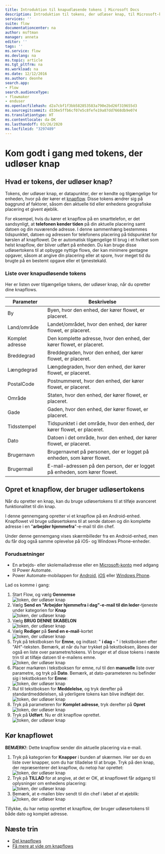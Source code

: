```yaml
---
title: Introduktion til knapudløsende tokens | Microsoft Docs
description: Introduktion til tokens, der udløser knap, til Microsoft-knapflows.
services: ''
suite: flow
documentationcenter: na
author: msftman
manager: anneta
editor: ''
tags: ''
ms.service: flow
ms.devlang: na
ms.topic: article
ms.tgt_pltfrm: na
ms.workload: na
ms.date: 12/12/2016
ms.author: deonhe
search.app:
- Flow
search.audienceType:
- flowmaker
- enduser
ms.openlocfilehash: d2a7cbf1f3bb582853583a790e2bd26f319655d3
ms.sourcegitcommit: d336e5ffb6cf07e5c8fefe19a87dd7668db9e074
ms.translationtype: HT
ms.contentlocale: da-DK
ms.lasthandoff: 03/26/2020
ms.locfileid: "3297489"
---
```

# <a name="get-started-with-button-trigger-tokens"></a>Kom godt i gang med tokens, der udløser knap

## <a name="what-are-button-trigger-tokens"></a>Hvad er tokens, der udløser knap?
Tokens, der udløser knap, er datapunkter, der er kendte og tilgængelige for enheden, hvor på der kører et [knapflow](introduction-to-button-flows.md). Disse tokens ændrer sig på baggrund af faktorer, såsom den aktuelle tid eller enhedens geografiske placering et givent øjeblik.  

For eksempel, hvis du kører et knapflow på en smarttelefon, er det sandsynligt, at **telefonen kender tiden** på din aktuelle placering samt datoen og din nuværende adresse. I denne sammenhæng bestemmes tidspunktet, datoen og adressen for telefonens placering på tidspunktet for kørslen af knapflowet. De er automatisk tilgængelige til brug i et hvilket som helst knapflow, der bliver udført på enheden. Du kan bruge disse udløsertokens til at opbygge nyttige flows, der kan minimere gentagne opgaver, såsom at angive din placering eller at spore, hvor meget tid du brugte på en bestemt opgave eller et tjenestekald.

### <a name="list-of-button-trigger-tokens"></a>Liste over knapudløsende tokens
Her er listen over tilgængelige tokens, der udløser knap, når du opretter dine knapflows.

| Parameter | Beskrivelse |
| --- | --- |
| By |Byen, hvor den enhed, der kører flowet, er placeret. |
| Land/område |Landet/området, hvor den enhed, der kører flowet, er placeret. |
| Komplet adresse |Den komplette adresse, hvor den enhed, der kører flowet, er placeret. |
| Breddegrad |Breddegraden, hvor den enhed, der kører flowet, er placeret. |
| Længdegrad |Længdegraden, hvor den enhed, der kører flowet, er placeret. |
| PostalCode |Postnummeret, hvor den enhed, der kører flowet, er placeret. |
| Område |Staten, hvor den enhed, der kører flowet, er placeret. |
| Gade |Gaden, hvor den enhed, der kører flowet, er placeret. |
| Tidsstempel |Tidspunktet i det område, hvor den enhed, der kører flowet, er placeret. |
| Dato |Datoen i det område, hvor den enhed, der kører flowet, er placeret. |
| Brugernavn |Brugernavnet på personen, der er logget på enheden, som kører flowet. |
| Brugermail |E-mail-adressen på den person, der er logget på enheden, som kører flowet. |

## <a name="create-a-button-flow-that-uses-trigger-tokens"></a>Opret et knapflow, der bruger udløsertokens
Når du opretter en knap, kan du bruge udløsertokens til at tilføje avanceret funktionalitet til din knap.

I denne gennemgang opretter vi et knapflow på en Android-enhed. Knapflowet vil bruge udløsertokens til at sende datoen og din komplette adresse i en "**arbejder hjemmefra**"-e-mail til din chef.

Under denne gennemgang vises skærmbilleder fra en Android-enhed, men du får dog også samme oplevelse på iOS- og Windows Phone-enheder.

### <a name="prerequisites"></a>Forudsætninger
* En arbejds- eller skolemailadresse eller en [Microsoft-konto](https://account.microsoft.com/about?refd=www.microsoft.com) med adgang til Power Automate.
* Power Automate-mobilappen for [Android](https://aka.ms/flowmobiledocsandroid), [iOS](https://aka.ms/flowmobiledocsios) eller [Windows Phone](https://aka.ms/flowmobilewindows).

Lad os komme i gang:

1. Start Flow, og vælg **Gennemse**   
   ![token, der udløser knap](./media/introduction-to-button-trigger-tokens/1.png)  
2. Vælg **Send en "Arbejder hjemmefra i dag"-e-mail til din leder**-tjeneste under kategorien for **Knap**   
   ![token, der udløser knap](./media/introduction-to-button-trigger-tokens/2.png)  
3. Vælg **BRUG DENNE SKABELON**  
   ![token, der udløser knap](./media/introduction-to-button-trigger-tokens/3.png)  
4. Vælg **Rediger** på **Send en e-mail**-kortet  
   ![token, der udløser knap](./media/introduction-to-button-trigger-tokens/3-5.png)  
5. Tryk på tekstboksen for **Emne**, og indtast: " **i dag -** " i tekstboksen efter "AH"-teksten. Bemærk, at når du har trykket på tekstboksen, åbnes der også en liste over parametre/tokens. Vi bruger et af disse tokens i næste trin til at tilføje datoen til e-mailens emne.  
   ![token, der udløser knap](./media/introduction-to-button-trigger-tokens/4.png)  
6. Placer markøren i tekstboksen for emne, rul til den **manuelle** liste over parametre, og tryk på **Dato**. Bemærk, at dato-parameteren nu befinder sig i tekstboksen for **Emne**:  
   ![token, der udløser knap](./media/introduction-to-button-trigger-tokens/6.png)  
7. Rul til tekstboksen for **Meddelelse**, og tryk derefter på standardmeddelelsen, så yderligere tokens kan blive indføjet der.  
   ![token, der udløser knap](./media/introduction-to-button-trigger-tokens/7.png)  
8. Tryk på parameteren for **Komplet adresse**, tryk derefter på **Opret**  
   ![token, der udløser knap](./media/introduction-to-button-trigger-tokens/8.png)  
9. Tryk på **Udført**. Nu er dit knapflow oprettet.  
   ![token, der udløser knap](./media/introduction-to-button-trigger-tokens/9.png)  

## <a name="run-the-button-flow"></a>Kør knapflowet
**BEMÆRK!**: Dette knapflow sender din aktuelle placering via e-mail.  

1. Tryk på kategorien for **Knapper** i bunden af skærmen. Her ser du en liste over knapper, som du har tilladelse til at bruge. Tryk på den knap, der repræsenterer det knapflow, du netop har oprettet:  
   ![token, der udløser knap](./media/introduction-to-button-trigger-tokens/10.png)  
2. Tryk på **TILLAD** for at angive, at det er OK, at knapflowet får adgang til oplysninger om enhedens placering:  
   ![token, der udløser knap](./media/introduction-to-button-trigger-tokens/11.png)  
3. Bemærk, at e-mailen blev sendt til din chef i løbet af et øjeblik:  
   ![token, der udløser knap](./media/introduction-to-button-trigger-tokens/12.png)  

Tillykke, du har netop oprettet et knapflow, der bruger udløsertokens til både dato og komplet adresse. 

## <a name="next-steps"></a>Næste trin
* [Del knapflows](share-buttons.md)
* [Få mere at vide om knapflows](introduction-to-button-flows.md)
